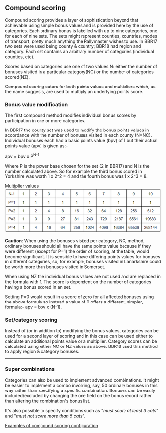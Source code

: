 ## Compound scoring

Compound scoring provides a layer of sophistication beyond that achievable using simple bonus values and is provided here by the use of categories. Each ordinary bonus is labelled with up to nine categories, one for each of nine sets. The sets might represent counties, countries, modes of transport, pretty much anything the Rallymaster wishes to use. In BBR17 two sets were used being county & country; BBR18 had region and category. Each set contains an arbitrary number of categories (individual counties, etc).

Scores based on categories use one of two values N: either the number of bonuses visited in a particular category(NC) or the number of categories scored(NZ).

Compound scoring caters for both points values and multipliers which, as the name suggests, are used to multiply an underlying points score.
### Bonus value modification  
The first compound method modifies individual bonus scores by participation in one or more categories.

In BBR17 the county set was used to modify the bonus points values in accordance with the number of bonuses visited in each county (N=NC). Individual bonuses each had a basic points value (bpv) of 1 but their actual points value (apv) is given as:-

apv = bpv x P<sup>N-1</sup>

Where P is the power base chosen for the set (2 in BBR17) and N is the number calculated above. So for example the third bonus scored in Yorkshire was worth 1 x 2^2 = 4 and the fourth bonus was 1 x 2^3 = 8.

Multiplier values  
![Multiplier values](./powers.png)

**Caution**: When using the bonuses visited per category, NC, method, ordinary bonuses should all have the same points value because if they were different (except for P=1) the order of scoring, at the table, would become significant. It is sensible to have differing points values for bonuses in different categories, so, for example, bonuses visited in Lanarkshire could be worth more than bonuses visited in Somerset.

When using NZ the individual bonus values are not used and are replaced in the formula with 1. The score is dependent on the number of categories having a bonus scored in an set.

Setting P=0 would result in a score of zero for all affected bonuses using the above formula so instead a value of 0 offers a different, simpler, formula:- apv = bpv x (N-1).

### Set/category scoring  
Instead of (or in addition to) modifying the bonus values, categories can be used for a second layer of scoring and in this case can be used either to calculate an additional points value or a multiplier. Category scores can be calculated using either NC or NZ values as above.  BBR18 used this method to apply region & category bonuses.

---

### Super combinations  
Categories can also be used to implement advanced combinations. It might be easier to implement a combo involving, say, 50 ordinary bonuses in this way rather than specifying a specific combination. Bonuses can be easily included/excluded by changing the one field on the bonus record rather than altering the combination's bonus list.

It's also possible to specify conditions such as "*must score at least 3 cats*" and "*must not score more than 5 cats*".

[Examples of compound scoring configuration](help:scoringoptions)

